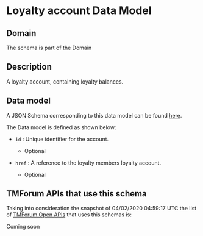 # Loyalty account Data Model

## Domain

The  schema is part of the  Domain

## Description

A loyalty account, containing loyalty balances.

## Data model

A JSON Schema corresponding to this data model can be found
[here](https://github.com/tmforum-rand/schemas/blob/candidates/Product/LoyaltyAccount.schema.json).

The Data model is defined as shown below:

- `id` : Unique identifier for the account.

  - Optional


- `href` : A reference to the loyalty members loyalty account.

  - Optional






## TMForum APIs that use this schema

Taking into consideration the snapshot of 04/02/2020 04:59:17 UTC the list of [TMForum Open APIs](https://www.tmforum.org/open-apis/) that uses this schemas is:

Coming soon